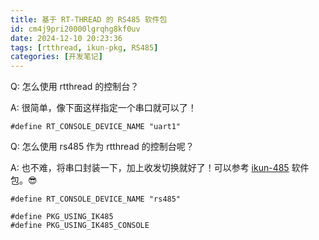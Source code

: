 ```yaml
---
title: 基于 RT-THREAD 的 RS485 软件包
id: cm4j9pri20000lgrqhg8kf0uv
date: 2024-12-10 20:23:36
tags: [rtthread, ikun-pkg, RS485]
categories: [开发笔记]
---
```


Q: 怎么使用 rtthread 的控制台？

A: 很简单，像下面这样指定一个串口就可以了！

```
#define RT_CONSOLE_DEVICE_NAME "uart1"
```

Q: 怎么使用 rs485 作为 rtthread 的控制台呢？

A: 也不难，将串口封装一下，加上收发切换就好了！可以参考 [ikun-485](https://github.com/sulfurandcu/ikun-485) 软件包。😎

```
#define RT_CONSOLE_DEVICE_NAME "rs485"

#define PKG_USING_IK485
#define PKG_USING_IK485_CONSOLE
```
